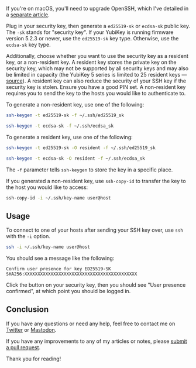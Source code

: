 If you're on macOS, you'll need to upgrade OpenSSH, which I've detailed in a
[separate article](https://hkamran.com/article/upgrade-openssh-macos).

Plug in your security key, then generate a `ed25519-sk` or `ecdsa-sk` public key.
The `-sk` stands for "security key". If your YubiKey is running firmware version
5.2.3 or newer, use the `ed25519-sk` key type. Otherwise, use the `ecdsa-sk` key
type.

Additionally, choose whether you want to use the security key as a resident key,
or a non-resident key. A resident key stores the private key on the security key,
which may not be supported by all security keys and may also be limited in capacity
(the YubiKey 5 series is limited to 25 resident keys — [source](https://docs.yubico.com/hardware/yubikey/yk-5/tech-manual/yk5-apps.html#fido2)).
A resident key can also reduce the security of your SSH key if the security key
is stolen. Ensure you have a good PIN set. A non-resident key requires you to send
the key to the hosts you would like to authenticate to.

To generate a non-resident key, use one of the following:

```bash
ssh-keygen -t ed25519-sk -f ~/.ssh/ed25519_sk
```

```bash
ssh-keygen -t ecdsa-sk -f ~/.ssh/ecdsa_sk
```

To generate a resident key, use one of the following:

```bash
ssh-keygen -t ed25519-sk -O resident -f ~/.ssh/ed25519_sk
```

```bash
ssh-keygen -t ecdsa-sk -O resident -f ~/.ssh/ecdsa_sk
```

The `-f` parameter tells `ssh-keygen` to store the key in a specific place.

If you generated a non-resident key, use `ssh-copy-id` to transfer the key to the
host you would like to access:

```bash
ssh-copy-id -i ~/.ssh/key-name user@host
```

## Usage

To connect to one of your hosts after sending your SSH key over, use `ssh` with
the `-i` option.

```bash
ssh -i ~/.ssh/key-name user@host
```

You should see a message like the following:

```text
Confirm user presence for key ED25519-SK SHA256:XXXXXXXXXXXXXXXXXXXXXXXXXXXXXXXXXXXXXXXXXXX
```

Click the button on your security key, then you should see "User presence confirmed",
at which point you should be logged in.

## Conclusion

If you have any questions or need any help, feel free to contact me on
[Twitter](https://twitter.com/hkamran80) or [Mastodon](https://vmst.io/@hkamran).

If you have any improvements to any of my articles or notes, please
[submit a pull request](https://github.com/hkamran80/articles#contributions).

Thank you for reading!
